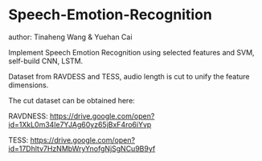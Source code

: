 # Speech-Emotion-Recognition
author: Tinaheng Wang & Yuehan Cai

Implement Speech Emotion Recognition using selected features and SVM, self-build CNN, LSTM.

Dataset from RAVDESS and TESS, audio length is cut to unify the feature dimensions.

The cut dataset can be obtained here:

RAVDNESS: https://drive.google.com/open?id=1XkL0m34le7YJAg60yz65jBxF4ro6iYvp

TESS: https://drive.google.com/open?id=17Dhltv7HzNMbWryYnofgNjSgNCu9B9yf

